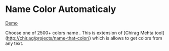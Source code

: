 

# Name Color Automaticaly
 
[Demo](http://akmil.github.io/color-namer/)

Choose one of 2500+ colors name .
This is extension of [Chirag Mehta tool] (http://chir.ag/projects/name-that-color/) which is allows to get colors from any text. 
